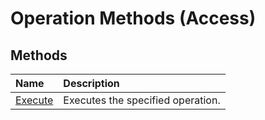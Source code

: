 
# Operation Methods (Access)

## Methods



|**Name**|**Description**|
|:-----|:-----|
|[Execute](d8663d82-609f-3b6f-8d42-6f9aab7fff7c.md)|Executes the specified operation.|

